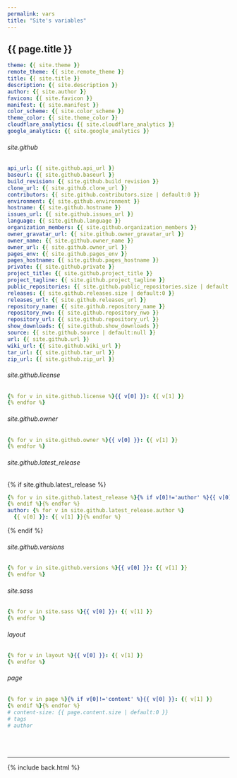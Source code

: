 ```yaml
---
permalink: vars
title: "Site's variables"
---
```

<style>.markdown-body .highlight pre{max-height:400px}</style>

## {{ page.title }}

```yml
theme: {{ site.theme }}
remote_theme: {{ site.remote_theme }}
title: {{ site.title }}
description: {{ site.description }}
author: {{ site.author }}
favicon: {{ site.favicon }}
manifest: {{ site.manifest }}
color_scheme: {{ site.color_scheme }}
theme_color: {{ site.theme_color }}
cloudflare_analytics: {{ site.cloudflare_analytics }}
google_analytics: {{ site.google_analytics }}
```

###### site.github

```yml
api_url: {{ site.github.api_url }}
baseurl: {{ site.github.baseurl }}
build_revision: {{ site.github.build_revision }}
clone_url: {{ site.github.clone_url }}
contributors: {{ site.github.contributors.size | default:0 }}
environment: {{ site.github.environment }}
hostname: {{ site.github.hostname }}
issues_url: {{ site.github.issues_url }}
language: {{ site.github.language }}
organization_members: {{ site.github.organization_members }}
owner_gravatar_url: {{ site.github.owner_gravatar_url }}
owner_name: {{ site.github.owner_name }}
owner_url: {{ site.github.owner_url }}
pages_env: {{ site.github.pages_env }}
pages_hostname: {{ site.github.pages_hostname }}
private: {{ site.github.private }}
project_title: {{ site.github.project_title }}
project_tagline: {{ site.github.project_tagline }}
public_repositories: {{ site.github.public_repositories.size | default:0 }}
releases: {{ site.github.releases.size | default:0 }}
releases_url: {{ site.github.releases_url }}
repository_name: {{ site.github.repository_name }}
repository_nwo: {{ site.github.repository_nwo }}
repository_url: {{ site.github.repository_url }}
show_downloads: {{ site.github.show_downloads }}
source: {{ site.github.source | default:null }}
url: {{ site.github.url }}
wiki_url: {{ site.github.wiki_url }}
tar_url: {{ site.github.tar_url }}
zip_url: {{ site.github.zip_url }}
```

###### site.github.license

```yml
{% for v in site.github.license %}{{ v[0] }}: {{ v[1] }}
{% endfor %}
```

###### site.github.owner

```yml
{% for v in site.github.owner %}{{ v[0] }}: {{ v[1] }}
{% endfor %}
```

###### site.github.latest_release

{% if site.github.latest_release %}
```yml
{% for v in site.github.latest_release %}{% if v[0]!='author' %}{{ v[0] }}: {{ v[1] }}
{% endif %}{% endfor %}
author: {% for v in site.github.latest_release.author %}
  {{ v[0] }}: {{ v[1] }}{% endfor %}
```
{% endif %}

###### site.github.versions

```yml
{% for v in site.github.versions %}{{ v[0] }}: {{ v[1] }}
{% endfor %}
```

###### site.sass

```yml
{% for v in site.sass %}{{ v[0] }}: {{ v[1] }}
{% endfor %}
```

###### layout

```yml
{% for v in layout %}{{ v[0] }}: {{ v[1] }}
{% endfor %}
```

###### page

```yml
{% for v in page %}{% if v[0]!='content' %}{{ v[0] }}: {{ v[1] }}
{% endif %}{% endfor %}
# content-size: {{ page.content.size | default:0 }}
# tags
# author

```

<div style="margin-top:4rem"></div>

***

{% include back.html %}
